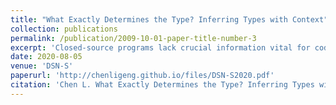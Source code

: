 ```yaml
---
title: "What Exactly Determines the Type? Inferring Types with Context"
collection: publications
permalink: /publication/2009-10-01-paper-title-number-3
excerpt: 'Closed-source programs lack crucial information vital for code analysis. We locates variables from stripped binaries and infers 19 types from variables. Experiments show that it infers variable type with 71.2% accuracy on unseen binaries.'
date: 2020-08-05
venue: 'DSN-S'
paperurl: 'http://chenligeng.github.io/files/DSN-S2020.pdf'
citation: 'Chen L. What Exactly Determines the Type? Inferring Types with Context[C]//2020 50th Annual IEEE-IFIP International Conference on Dependable Systems and Networks-Supplemental Volume (DSN-S). IEEE, 2020: 71-72.'
---
```

<!-- Closed-source programs lack crucial information vital for code analysis. We locates variables from stripped binaries and infers 19 types from variables. Experiments show that it infers variable type with 71.2% accuracy on unseen binaries.


[Download paper here](http://chenligeng.github.io/files/DSN-S2020.pdf)

Recommended citation: Chen L. What Exactly Determines the Type? Inferring Types with Context[C]//2020 50th Annual IEEE-IFIP International Conference on Dependable Systems and Networks-Supplemental Volume (DSN-S). IEEE, 2020: 71-72.-->

